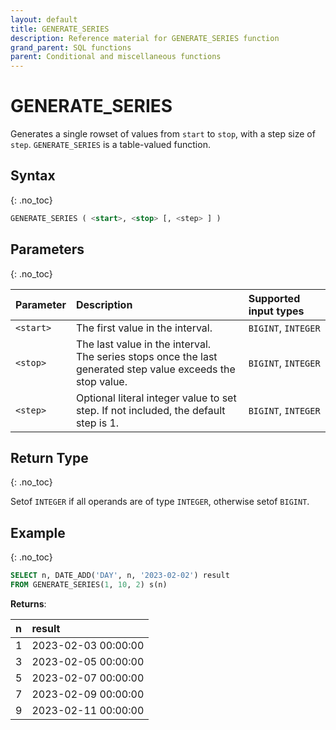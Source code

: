 ```yaml
---
layout: default
title: GENERATE_SERIES
description: Reference material for GENERATE_SERIES function
grand_parent: SQL functions
parent: Conditional and miscellaneous functions
---
```


# GENERATE_SERIES
Generates a single rowset of values from `start` to `stop`, with a step size of `step`. `GENERATE_SERIES` is a table-valued function. 

## Syntax
{: .no_toc}

```sql
GENERATE_SERIES ( <start>, <stop> [, <step> ] )
```

## Parameters
{: .no_toc}

| Parameter | Description |Supported input types |
| :--------- |:------------ |:--------- |
| `<start>`  | The first value in the interval. | `BIGINT`, `INTEGER` |
| `<stop>` | The last value in the interval. <br/>The series stops once the last generated step value exceeds the stop value. |  `BIGINT`, `INTEGER` |
| `<step>` | Optional literal integer value to set step. If not included, the default step is 1. | `BIGINT`, `INTEGER` |


## Return Type
{: .no_toc}

Setof `INTEGER` if all operands are of type `INTEGER`, otherwise setof `BIGINT`.


## Example
{: .no_toc}


```sql
SELECT n, DATE_ADD('DAY', n, '2023-02-02') result 
FROM GENERATE_SERIES(1, 10, 2) s(n)
```

**Returns**:

| n | result |
| :--- | :--- |
| 1 | 2023-02-03 00:00:00 |
| 3 | 2023-02-05 00:00:00 |
| 5 | 2023-02-07 00:00:00 |
| 7 | 2023-02-09 00:00:00 |
| 9 | 2023-02-11 00:00:00 |
